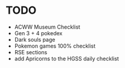 # TODO

- ACWW Museum Checklist
- Gen 3 + 4 pokedex
- Dark souls page
- Pokemon games 100% checklist
- RSE sections
- add Apricorns to the HGSS daily checklist
